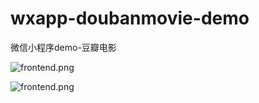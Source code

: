 # wxapp-doubanmovie-demo
微信小程序demo-豆瓣电影

![frontend.png](https://github.com/tonylua/wxapp-doubanmovie-demo/raw/master/p1.png "p1")

![frontend.png](https://github.com/tonylua/wxapp-doubanmovie-demo/raw/master/p2.png "p2")
